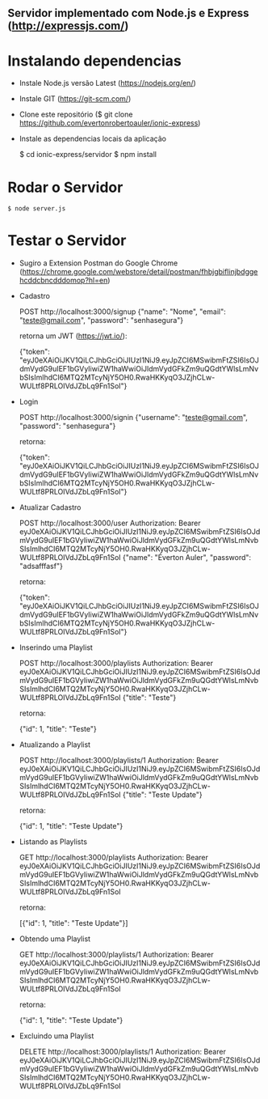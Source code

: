 ## Servidor implementado com Node.js e Express (http://expressjs.com/)

# Instalando dependencias

- Instale Node.js versão Latest (https://nodejs.org/en/)
- Instale GIT (https://git-scm.com/)
- Clone este repositório ($ git clone https://github.com/evertonrobertoauler/ionic-express)
- Instale as dependencias locais da aplicação 


    $ cd ionic-express/servidor
    $ npm install


# Rodar o Servidor


    $ node server.js


# Testar o Servidor 

- Sugiro a Extension Postman do Google Chrome (https://chrome.google.com/webstore/detail/postman/fhbjgbiflinjbdggehcddcbncdddomop?hl=en)

- Cadastro


    POST 
    http://localhost:3000/signup 
    {"name": "Nome", "email": "teste@gmail.com", "password": "senhasegura"}

    retorna um JWT (https://jwt.io/):

    {"token": "eyJ0eXAiOiJKV1QiLCJhbGciOiJIUzI1NiJ9.eyJpZCI6MSwibmFtZSI6IsOJdmVydG9uIEF1bGVyIiwiZW1haWwiOiJldmVydGFkZm9uQGdtYWlsLmNvbSIsImlhdCI6MTQ2MTcyNjY5OH0.RwaHKKyqO3JZjhCLw-WULtf8PRLOIVdJZbLq9Fn1SoI"}


- Login


    POST
    http://localhost:3000/signin
    {"username": "teste@gmail.com", "password": "senhasegura"}

    retorna:

    {"token": "eyJ0eXAiOiJKV1QiLCJhbGciOiJIUzI1NiJ9.eyJpZCI6MSwibmFtZSI6IsOJdmVydG9uIEF1bGVyIiwiZW1haWwiOiJldmVydGFkZm9uQGdtYWlsLmNvbSIsImlhdCI6MTQ2MTcyNjY5OH0.RwaHKKyqO3JZjhCLw-WULtf8PRLOIVdJZbLq9Fn1SoI"}


- Atualizar Cadastro


    POST
    http://localhost:3000/user
    Authorization: Bearer eyJ0eXAiOiJKV1QiLCJhbGciOiJIUzI1NiJ9.eyJpZCI6MSwibmFtZSI6IsOJdmVydG9uIEF1bGVyIiwiZW1haWwiOiJldmVydGFkZm9uQGdtYWlsLmNvbSIsImlhdCI6MTQ2MTcyNjY5OH0.RwaHKKyqO3JZjhCLw-WULtf8PRLOIVdJZbLq9Fn1SoI
    {"name": "Éverton Auler", "password": "adsafffasf"}

    retorna:

    {"token": "eyJ0eXAiOiJKV1QiLCJhbGciOiJIUzI1NiJ9.eyJpZCI6MSwibmFtZSI6IsOJdmVydG9uIEF1bGVyIiwiZW1haWwiOiJldmVydGFkZm9uQGdtYWlsLmNvbSIsImlhdCI6MTQ2MTcyNjY5OH0.RwaHKKyqO3JZjhCLw-WULtf8PRLOIVdJZbLq9Fn1SoI"}


- Inserindo uma Playlist


    POST
    http://localhost:3000/playlists
    Authorization: Bearer eyJ0eXAiOiJKV1QiLCJhbGciOiJIUzI1NiJ9.eyJpZCI6MSwibmFtZSI6IsOJdmVydG9uIEF1bGVyIiwiZW1haWwiOiJldmVydGFkZm9uQGdtYWlsLmNvbSIsImlhdCI6MTQ2MTcyNjY5OH0.RwaHKKyqO3JZjhCLw-WULtf8PRLOIVdJZbLq9Fn1SoI
    {"title": "Teste"}

    retorna:

    {"id": 1, "title": "Teste"}


- Atualizando a Playlist


    POST
    http://localhost:3000/playlists/1
    Authorization: Bearer eyJ0eXAiOiJKV1QiLCJhbGciOiJIUzI1NiJ9.eyJpZCI6MSwibmFtZSI6IsOJdmVydG9uIEF1bGVyIiwiZW1haWwiOiJldmVydGFkZm9uQGdtYWlsLmNvbSIsImlhdCI6MTQ2MTcyNjY5OH0.RwaHKKyqO3JZjhCLw-WULtf8PRLOIVdJZbLq9Fn1SoI
    {"title": "Teste Update"}

    retorna:

    {"id": 1, "title": "Teste Update"}


- Listando as Playlists


    GET
    http://localhost:3000/playlists
    Authorization: Bearer eyJ0eXAiOiJKV1QiLCJhbGciOiJIUzI1NiJ9.eyJpZCI6MSwibmFtZSI6IsOJdmVydG9uIEF1bGVyIiwiZW1haWwiOiJldmVydGFkZm9uQGdtYWlsLmNvbSIsImlhdCI6MTQ2MTcyNjY5OH0.RwaHKKyqO3JZjhCLw-WULtf8PRLOIVdJZbLq9Fn1SoI

    retorna:

    [{"id": 1, "title": "Teste Update"}]


- Obtendo uma Playlist


    GET
    http://localhost:3000/playlists/1
    Authorization: Bearer eyJ0eXAiOiJKV1QiLCJhbGciOiJIUzI1NiJ9.eyJpZCI6MSwibmFtZSI6IsOJdmVydG9uIEF1bGVyIiwiZW1haWwiOiJldmVydGFkZm9uQGdtYWlsLmNvbSIsImlhdCI6MTQ2MTcyNjY5OH0.RwaHKKyqO3JZjhCLw-WULtf8PRLOIVdJZbLq9Fn1SoI

    retorna:

    {"id": 1, "title": "Teste Update"}


- Excluindo uma Playlist


    DELETE
    http://localhost:3000/playlists/1
    Authorization: Bearer eyJ0eXAiOiJKV1QiLCJhbGciOiJIUzI1NiJ9.eyJpZCI6MSwibmFtZSI6IsOJdmVydG9uIEF1bGVyIiwiZW1haWwiOiJldmVydGFkZm9uQGdtYWlsLmNvbSIsImlhdCI6MTQ2MTcyNjY5OH0.RwaHKKyqO3JZjhCLw-WULtf8PRLOIVdJZbLq9Fn1SoI


